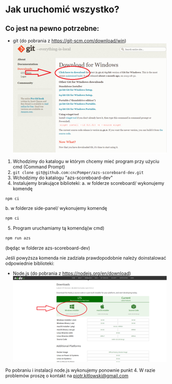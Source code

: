 # Jak uruchomić wszystko?

## Co jest na pewno potrzebne:

- git (do pobrania z https://git-scm.com/download/win)
  ![Jak pobrać git'a](./instruction_details/download_git.png)

1. Wchodzimy do katalogu w którym chcemy mieć program przy użyciu cmd (Command Prompt)
2. `git clone git@github.com:cncPomper/azs-scoreboard-dev.git`
3. Wchodzimy do katalogu "azs-scoreboard-dev"
4. Instalujemy brakujące biblioteki:
  a. w folderze scoreboard/ wykonujemy komendę
  ```bash
  npm ci
  ```
  b. w folderze side-panel/ wykonujemy komendę
  ```bash
  npm ci
  ```
5. Program uruchamiamy tą komendą(w cmd)
```bash
npm run azs
```
(będąc w folderze azs-scoreboard-dev)

Jeśli powyższa komenda nie zadziała prawdopodobnie należy doinstalować odpowiednie biblioteki:

- Node.js (do pobrania z https://nodejs.org/en/download)
  ![Jak pobrać node'a](./instruction_details/download_node.png)

Po pobraniu i instalacji node.js wykonujemy ponownie punkt 4.
W razie problemów proszę o kontakt na piotr.kitlowski@gmail.com
